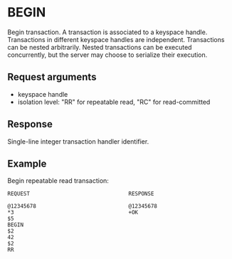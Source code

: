 BEGIN
=====
Begin transaction. A transaction is associated to a keyspace handle.
Transactions in different keyspace handles are independent.
Transactions can be nested arbitrarily.
Nested transactions can be executed concurrently, but the server may choose to
serialize their execution.

Request arguments
-----------------

* keyspace handle
* isolation level: "RR" for repeatable read, "RC" for read-committed

Response
--------
Single-line integer transaction handler identifier.

Example
-------

Begin repeatable read transaction:

    REQUEST                               RESPONSE
     
    @12345678                             @12345678    
    *3                                    +OK    
    $5                                    
    BEGIN                                
    $2                                  
    42                                 
    $2    
    RR    
